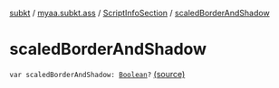 [subkt](../../index.md) / [myaa.subkt.ass](../index.md) / [ScriptInfoSection](index.md) / [scaledBorderAndShadow](./scaled-border-and-shadow.md)

# scaledBorderAndShadow

`var scaledBorderAndShadow: `[`Boolean`](https://kotlinlang.org/api/latest/jvm/stdlib/kotlin/-boolean/index.html)`?` [(source)](https://github.com/Myaamori/SubKt/blob/0.1.13/src/main/kotlin/myaa/subkt/ass/parser.kt#L810)